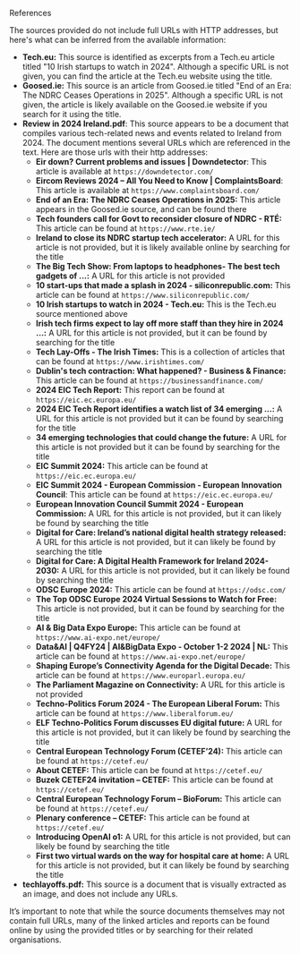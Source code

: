 
References

The sources provided do not include full URLs with HTTP addresses, but here's what can be inferred from the available information:

*   **Tech.eu:** This source is identified as excerpts from a Tech.eu article titled "10 Irish startups to watch in 2024". Although a specific URL is not given, you can find the article at the Tech.eu website using the title.
*   **Goosed.ie:** This source is an article from Goosed.ie titled "End of an Era: The NDRC Ceases Operations in 2025". Although a specific URL is not given, the article is likely available on the Goosed.ie website if you search for it using the title.
*   **Review in 2024 Ireland.pdf**: This source appears to be a document that compiles various tech-related news and events related to Ireland from 2024. The document mentions several URLs which are referenced in the text.  Here are those urls with their http addresses:
    *   **Eir down? Current problems and issues | Downdetector**: This article is available at `https://downdetector.com/`
    *  **Eircom Reviews 2024 – All You Need to Know | ComplaintsBoard**: This article is available at `https://www.complaintsboard.com/`
    *   **End of an Era: The NDRC Ceases Operations in 2025:** This article appears in the Goosed.ie source, and can be found there
    *   **Tech founders call for Govt to reconsider closure of NDRC - RTÉ:** This article can be found at `https://www.rte.ie/`
    *   **Ireland to close its NDRC startup tech accelerator:** A URL for this article is not provided, but it is likely available online by searching for the title
    *   **The Big Tech Show: From laptops to headphones- The best tech gadgets of ...:** A URL for this article is not provided
    *  **10 start-ups that made a splash in 2024 - siliconrepublic.com:** This article can be found at `https://www.siliconrepublic.com/`
    *  **10 Irish startups to watch in 2024 - Tech.eu:** This is the Tech.eu source mentioned above
    *   **Irish tech firms expect to lay off more staff than they hire in 2024 ...:** A URL for this article is not provided, but it can be found by searching for the title
    *   **Tech Lay-Offs - The Irish Times:** This is a collection of articles that can be found at `https://www.irishtimes.com/`
    *   **Dublin's tech contraction: What happened? - Business & Finance:** This article can be found at `https://businessandfinance.com/`
    * **2024 EIC Tech Report:** This report can be found at `https://eic.ec.europa.eu/`
    *   **2024 EIC Tech Report identifies a watch list of 34 emerging ...:** A URL for this article is not provided but it can be found by searching for the title
    *  **34 emerging technologies that could change the future:** A URL for this article is not provided but it can be found by searching for the title
    *   **EIC Summit 2024:** This article can be found at `https://eic.ec.europa.eu/`
    * **EIC Summit 2024 - European Commission - European Innovation Council**: This article can be found at `https://eic.ec.europa.eu/`
    *  **European Innovation Council Summit 2024 - European Commission:** A URL for this article is not provided, but it can likely be found by searching the title
    * **Digital for Care: Ireland’s national digital health strategy released:** A URL for this article is not provided, but it can likely be found by searching the title
    *   **Digital for Care: A Digital Health Framework for Ireland 2024-2030:** A URL for this article is not provided, but it can likely be found by searching the title
    *  **ODSC Europe 2024:** This article can be found at `https://odsc.com/`
     *  **The Top ODSC Europe 2024 Virtual Sessions to Watch for Free:** This article is not provided, but it can be found by searching for the title
    *   **AI & Big Data Expo Europe:** This article can be found at `https://www.ai-expo.net/europe/`
    * **Data&AI | Q4FY24 | AI&BigData Expo - October 1-2 2024 | NL:** This article can be found at `https://www.ai-expo.net/europe/`
    *  **Shaping Europe’s Connectivity Agenda for the Digital Decade:** This article can be found at `https://www.europarl.europa.eu/`
    *   **The Parliament Magazine on Connectivity:** A URL for this article is not provided
    *  **Techno-Politics Forum 2024 - The European Liberal Forum:** This article can be found at `https://www.liberalforum.eu/`
    *  **ELF Techno-Politics Forum discusses EU digital future:** A URL for this article is not provided, but it can likely be found by searching the title
    *  **Central European Technology Forum (CETEF’24):** This article can be found at `https://cetef.eu/`
    * **About CETEF:** This article can be found at `https://cetef.eu/`
    *  **Buzek CETEF24 invitation – CETEF:** This article can be found at `https://cetef.eu/`
    *  **Central European Technology Forum – BioForum:** This article can be found at `https://cetef.eu/`
    *  **Plenary conference – CETEF:** This article can be found at `https://cetef.eu/`
    *  **Introducing OpenAI o1:** A URL for this article is not provided, but can likely be found by searching the title
    *  **First two virtual wards on the way for hospital care at home:** A URL for this article is not provided, but it can likely be found by searching the title
*   **techlayoffs.pdf:** This source is a document that is visually extracted as an image, and does not include any URLs.

It’s important to note that while the source documents themselves may not contain full URLs, many of the linked articles and reports can be found online by using the provided titles or by searching for their related organisations.
